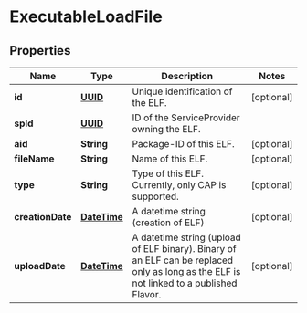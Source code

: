 # ExecutableLoadFile

## Properties
Name | Type | Description | Notes
------------ | ------------- | ------------- | -------------
**id** | [**UUID**](UUID.md) | Unique identification of the ELF. |  [optional]
**spId** | [**UUID**](UUID.md) | ID of the ServiceProvider owning the ELF. | 
**aid** | **String** | Package-ID of this ELF. |  [optional]
**fileName** | **String** | Name of this ELF. |  [optional]
**type** | **String** | Type of this ELF. Currently, only CAP is supported. |  [optional]
**creationDate** | [**DateTime**](DateTime.md) | A datetime string (creation of ELF) |  [optional]
**uploadDate** | [**DateTime**](DateTime.md) | A datetime string (upload of ELF binary). Binary of an ELF can be replaced only as long as the ELF is not linked to a published Flavor. |  [optional]
